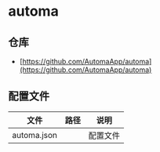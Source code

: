 # automa

## 仓库

- [https://github.com/AutomaApp/automa](https://github.com/AutomaApp/automa)

## 配置文件

| 文件        | 路径 | 说明     |
| ----------- | ---- | -------- |
| automa.json |      | 配置文件 |
